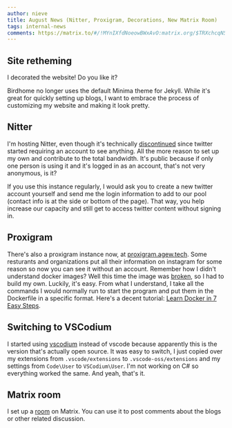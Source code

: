 ```yaml
---
author: nieve
title: August News (Nitter, Proxigram, Decorations, New Matrix Room)
tags: internal-news
comments: https://matrix.to/#/!MYnIXfdNoeowBWxAvO:matrix.org/$TRXchcqN5TN7wzbvUTzp_S7xSqvVF0HIwgr8eCY5hJY?via=matrix.org
---
```

## Site retheming

I decorated the website! Do you like it?

Birdhome no longer uses the default Minima theme for Jekyll. While it's great for quickly setting up blogs, I want to embrace the process of customizing my website and making it look pretty.

## Nitter
I'm hosting Nitter, even though it's technically [discontinued](https://status.d420.de/rip) since twitter started requiring an account to see anything. All the more reason to set up my own and contribute to the total bandwidth. It's public because if only one person is using it and it's logged in as an account, that's not very anonymous, is it? 

If you use this instance regularly, I would ask you to create a new twitter account yourself and send me the login information to add to our pool (contact info is at the side or bottom of the page). That way, you help increase our capacity and still get to access twitter content without signing in.

## Proxigram

There's also a proxigram instance now, at [proxigram.agew.tech](https://proxigram.agew.tech/). Some resturants and organizations put all their information on instagram for some reason so now you can see it without an account. Remember how I didn't understand docker images? Well this time the image was [broken](https://codeberg.org/proxigram/proxigram/issues/42), so I had to build my own. Luckily, it's easy. From what I understand, I take all the commands I would normally run to start the program and put them in the Dockerfile in a specific format. Here's a decent tutorial: [Learn Docker in 7 Easy Steps](https://piped.agew.tech/watch?v=gAkwW2tuIqE).

## Switching to VSCodium

I started using [vscodium](https://vscodium.com/) instead of vscode because apparently this is the version that's actually open source. It was easy to switch, I just copied over my extensions from `.vscode/extensions` to `.vscode-oss/extensions` and my settings from `Code\User` to `VSCodium\User`. I'm not working on C# so everything worked the same. And yeah, that's it.


## Matrix room

I set up a [room](https://matrix.to/#/#duckgalaxy:matrix.org) on Matrix. You can use it to post comments about the blogs or other related discussion.




